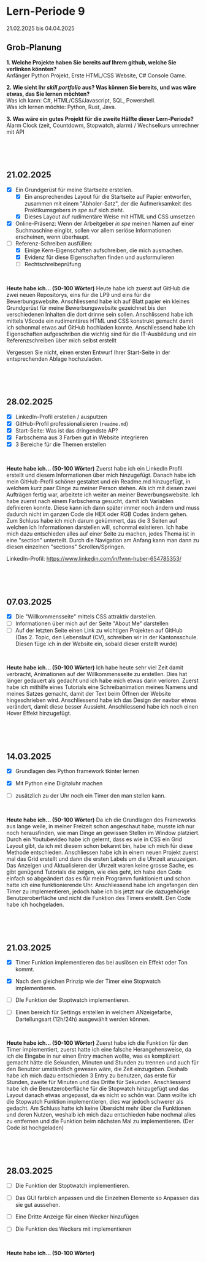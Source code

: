 # Lern-Periode 9

21.02.2025 bis 04.04.2025

## Grob-Planung

**1. Welche Projekte haben Sie bereits auf Ihrem github, welche Sie verlinken könnten?**                    
       Anfänger Python Projekt, Erste HTML/CSS Website, C# Console Game.
       
**2. Wie sieht Ihr *skill portfolio* aus? Was können Sie bereits, und was wäre etwas, das Sie lernen möchten?**                        
        Was ich kann: C#, HTML/CSS/Javascript, SQL, Powershell.                                         
        Was ich lernen möchte: Python, Rust, Java.          
        
**3. Was wäre ein gutes Projekt für die zweite Hälfte dieser Lern-Periode?**                                                    
        Alarm Clock (zeit, Countdowm, Stopwatch, alarm) / Wechselkurs umrechner mit API    
        

&nbsp;
 
&nbsp;

## 21.02.2025

- [x] Ein Grundgerüst für meine Startseite erstellen. 
  - [x] Ein ansprechendes Layout für die Startseite auf Papier entworfen, zusammen mit einem "Abholer-Satz", der die Aufmerksamkeit des Praktikumsgebers *in spe* auf sich zieht.
  - [x] Dieses Layout auf rudimentäre Weise mit HTML und CSS umsetzen

- [x] Online-Präsenz: Wenn der Arbeitgeber *in spe* meinen Namen auf einer Suchmaschine eingibt, sollen vor allem seriöse Informationen erscheinen, wenn überhaupt. 
- [ ] Referenz-Schreiben ausfüllen:
  - [x] Einige Kern-Eigenschaften aufschreiben, die mich ausmachen.
  - [x] Evidenz für diese Eigenschaften finden und ausformulieren
  - [ ] Rechtschreibeprüfung

 &nbsp;

**Heute habe ich... (50-100 Wörter)**
Heute habe ich zuerst auf GitHub die zwei neuen Repositorys, eins für die LP9 und eins für die Bewerbungswebsite. Anschliessend habe ich auf Blatt papier ein kleines Grundgerüst für meine Bewerbungswebsite gezeichnet bis den verschiedenen Inhalten die dort drinne sein sollen. Anschlissend habe ich mittels VScode ein rudimentäres HTML und CSS konstrukt gemacht damit ich schonmal etwas auf GitHub hochladen konnte. Anschliessend habe ich Eigenschaften aufgeschriben die wichtig sind für die IT-Ausbildung und ein Referenzschreiben über mich selbst erstellt

Vergessen Sie nicht, einen ersten Entwurf Ihrer Start-Seite in der entsprechenden Ablage hochzuladen. 

&nbsp;
 
&nbsp;

## 28.02.2025

- [x] LinkedIn-Profil erstellen / ausputzen
- [x] GitHub-Profil professionalisieren (`readme.md`)
- [x] Start-Seite: Was ist das dringendste AP?
- [x] Farbschema aus 3 Farben gut in Website integrieren
- [x] 3 Bereiche für die Themen erstellen

 &nbsp;

**Heute habe ich... (50-100 Wörter)**
Zuerst habe ich ein LinkedIn Profil erstellt und diesem Informationen über mich hinzugefügt. Danach habe ich mein GitHub-Profil schöner gestaltet und ein Readme.md hinzugefügt, in welchem kurz paar Dinge zu meiner Person stehen. Als ich mit diesen zwei Aufträgen fertig war, arbeitete ich weiter an meiner Bewerbungswebsite. Ich habe zuerst nach einem Farbschema gesucht, damit ich Variablen definieren konnte. Diese kann ich dann später immer noch ändern und muss dadurch nicht im ganzen Code die HEX oder RGB Codes ändern gehen. Zum Schluss habe ich mich darum gekümmert, das die 3 Seiten auf welchen ich Informationen darstellen will, schonmal existieren. Ich habe mich dazu entschieden alles auf einer Seite zu machen, jedes Thema ist in eine "section" unterteilt. Durch die Navigation am Anfang kann man dann zu diesen einzelnen "sections" Scrollen/Springen.

LinkedIn-Profil: https://www.linkedin.com/in/fynn-huber-654785353/

&nbsp;
 
&nbsp;

## 07.03.2025

- [x] Die "Willkommensseite" mittels CSS attraktiv darstellen.
- [ ] Informationen über mich auf der Seite "About Me" darstellen
- [ ] Auf der letzten Seite einen Link zu wichtigen Projekten auf GitHub                                                          
(Das 2. Topic, den Lebenslauf (CV), schreiben wir in der Kantonsschule. Diesen füge ich in der Website ein, sobald dieser erstellt wurde)

 &nbsp;

**Heute habe ich... (50-100 Wörter)**
Ich habe heute sehr viel Zeit damit verbracht, Animationen auf der Willkommensseite zu erstellen. Dies hat länger gedauert als gedacht und ich habe mich etwas darin verloren. Zuerst habe ich mithilfe eines Tutorials eine Schreibanimation meines Namens und meines Satzes gemacht, damit der Text beim Öffnen der Website hingeschrieben wird. Anschliessend habe ich das Design der navbar etwas verändert, damit diese besser Aussieht. Anschliessend habe ich noch einen Hover Effekt hinzugefügt.

&nbsp;
 
&nbsp;

## 14.03.2025

- [x] Grundlagen des Python framework tkinter lernen
- [x] Mit Python eine Digitaluhr machen
- [ ] zusätzlich zu der Uhr noch ein Timer den man stellen kann. 


&nbsp;

**Heute habe ich... (50-100 Wörter)**
Da ich die Grundlagen des Frameworks aus lange weile, in meiner Freizeit schon angeschaut habe, musste ich nur noch herausfinden, wie man Dinge an gewissen Stellen im Window platziert. Durch ein Youtubevideo habe ich gelernt, dass es wie in CSS ein Grid Layout gibt, da ich mit diesem schon bekannt bin, habe ich mich für diese Methode entschieden. Anschliessen habe ich in einem neuen Projekt zuerst mal das Grid erstellt und dann die ersten Labels um die Uhrzeit anzuzeigen. Das Anzeigen und Aktualisieren der Uhrzeit waren keine grosse Sache, es gibt genügend Tutorials die zeigen, wie dies geht, ich habe den Code einfach so abgeändert das es für mein Programm funktioniert und schon hatte ich eine funktionierende Uhr. Anschliessend habe ich angefangen den Timer zu implementieren, jedoch habe ich bis jetzt nur die dazugehörige Benutzeroberfläche und nicht die Funktion des Timers erstellt. Den Code habe ich hochgeladen.

&nbsp;
 
&nbsp;

## 21.03.2025

- [x] Timer Funktion implementieren das bei auslösen ein Effekt oder Ton kommt. 
- [x] Nach dem gleichen Prinzip wie der Timer eine Stopwatch implementieren.
- [ ] DIe Funktion der Stoptwatch implementieren. 
- [ ] Einen bereich für Settings erstellen in welchem ANzeigefarbe, Dartellungsart (12h/24h) ausgewählt werden können.


&nbsp;

**Heute habe ich... (50-100 Wörter)**
Zuerst habe ich die Funktion für den Timer implementiert, zuerst hatte ich eine falsche Herangehensweise, da ich die Eingabe in nur einen Entry machen wollte, was es kompliziert gemacht hätte die Sekunden, Minuten und Stunden zu trennen und auch für den Benutzer umständlich gewesen wäre, die Zeit einzugeben. Deshalb habe ich mich dazu entschieden 3 Entry zu benutzen, das erste für Stunden, zweite für Minuten und das Dritte für Sekunden. Anschliessend habe ich die Benutzeroberfläche für die Stopwatch hinzugefügt und das Layout danach etwas angepasst, da es nicht so schön war. Dann wollte ich die Stopwatch Funktion implementieren, dies war jedoch schwerer als gedacht. Am Schluss hatte ich keine Übersicht mehr über die Funktionen und deren Nutzen, weshalb ich mich dazu entschieden habe nochmal alles zu entfernen und die Funktion beim nächsten Mal zu implementieren.
(Der Code ist hochgeladen)

&nbsp;
 
&nbsp;

## 28.03.2025

- [ ] Die Funktion der Stoptwatch implementieren. 
- [ ] Das GUI farblich anpassen und die Einzelnen Elemente so Anpassen das sie gut aussehen.
- [ ] Eine Dritte Anzeige für einen Wecker hinzufügen
- [ ] Die Funktion des Weckers mit implementieren 


&nbsp;

**Heute habe ich... (50-100 Wörter)**
